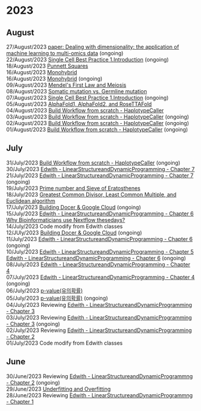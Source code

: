 # 2023
## August
27/August/2023 [paper: Dealing with dimensionality: the application of machine learning to multi-omics data](./Paper_DealingWithDimensionality-TheApplicationOfMachineLearningToMulti-omicsData.md) (ongoing)    
22/August/2023 [Single Cell Best Practice 1.Introduction](./SingleCellBestPractice-1.Introduction.md) (ongoing)    
18/August/2023 [Punnett Squares](./IntGen_1.5_PunnettSquares.md)    
16/August/2023 [Monohybrid](./IntGen_1.4_Monohybrid.md)    
16/August/2023 [Monohybrid](./IntGen_1.4_Monohybrid.md) (ongoing)    
09/August/2023 [Mendel's First Law and Meiosis](./IntGen_1.1-1.3_MendelsFirstLawMeiosis.md)    
08/August/2023 [Somatic mutation vs. Germline mutation](./IntGen_6.2_SomaticMutVsGermlineMut.md)    
07/August/2023 [Single Cell Best Practice  1.Introduction](./SingleCellBestPractice-1.Introduction.md) (ongoing)    
05/August/2023 [AlphaFold1, AlphaFold2, and RoseTTAFold](./AlphaFold1,%20AlphaFold2,%20and%20RoseTTAFold.md)    
04/August/2023 [Build Workflow from scratch - HaplotypeCaller](./Build%20Workflow%20from%20scratch%20-%20HaplotypeCaller.md)    
03/August/2023 [Build Workflow from scratch - HaplotypeCaller](./Build%20Workflow%20from%20scratch%20-%20HaplotypeCaller.md) (ongoing)    
02/August/2023 [Build Workflow from scratch - HaplotypeCaller](./Build%20Workflow%20from%20scratch%20-%20HaplotypeCaller.md) (ongoing)    
01/August/2023 [Build Workflow from scratch - HaplotypeCaller](./Build%20Workflow%20from%20scratch%20-%20HaplotypeCaller.md) (ongoing)    
## July
31/July/2023 [Build Workflow from scratch - HaplotypeCaller](./Build%20Workflow%20from%20scratch%20-%20HaplotypeCaller.md) (ongoing)    
30/July/2023 [Edwith - LinearStructureandDynamicProgramming - Chapter 7](./edwith_LSnDP_Ch7.md)    
21/July/2023 [Edwith - LinearStructureandDynamicProgramming - Chapter 7](./edwith_LSnDP_Ch7.md) (ongoing)    
19/July/2023 [Prime number and Sieve of Eratosthenes](./Prime%20number%20and%20Sieve%20of%20Eratosthenes.md)    
18/July/2023 [Greatest Common Divisor, Least Common Multiple, and Euclidean algorithm](./Greatest%20Common%20Divisor,%20Least%20Common%20Multiple,%20and%20Euclidean%20algorithm.md)    
17/July/2023 [Building Docer & Google Cloud](./Building%20Docker%20in%20Google%20Cloud.md) (ongoing)    
15/July/2023 [Edwith - LinearStructureandDynamicProgramming - Chapter 6](edwith_LSnDP_Ch6.md)   
					[Why Bioinformaticians use Nextflow thesedays?](./Why%20Bioinformaticiansuse%20Nextflow%20Thesedays.md)    
14/July/2023 Code modify from Edwith classes    
12/JUly/2023 [Building Docer & Google Cloud](./Building%20Docker%20in%20Google%20Cloud.md) (ongoing)    
11/July/2023 [Edwith - LinearStructureandDynamicProgramming - Chapter 6](edwith_LSnDP_Ch6.md) (ongoing)    
10/July/2023 [Edwith - LinearStructureandDynamicProgramming - Chapter 5](edwith_LSnDP_Ch5.md)    
					[Edwith - LinearStructureandDynamicProgramming - Chapter 6](edwith_LSnDP_Ch6.md) (ongoing)    
08/July/2023 [Edwith - LinearStructureandDynamicProgramming - Chapter 4](edwith_LSnDP_Ch4.md)    
07/July/2023 [Edwith - LinearStructureandDynamicProgramming - Chapter 4](edwith_LSnDP_Ch4.md) (ongoing)    
06/July/2023 [p-value(유의확률)](./p-value(%EC%9C%A0%EC%9D%98%ED%99%95%EB%A5%A0).md)    
05/July/2023 [p-value(유의확률)](./p-value(%EC%9C%A0%EC%9D%98%ED%99%95%EB%A5%A0).md) (ongoing)    
04/July/2023 Reviewing [Edwith - LinearStructureandDynamicProgramming - Chapter 3](edwith_LSnDP_Ch3.md)     
03/July/2023 Reviewing [Edwith - LinearStructureandDynamicProgramming - Chapter 3](edwith_LSnDP_Ch3.md) (ongoing)    
02/July/2023 Reviewing [Edwith - LinearStructureandDynamicProgramming - Chapter 2](edwith_LSnDP_Ch2.md)     
01/July/2023 Code modify from Edwith classes    
## June
30/June/2023 Reviewing [Edwith - LinearStructureandDynamicProgrammng - Chapter 2](edwith_LSnDP_Ch2.md) (ongoing)    
29/June/2023 [Underfitting and Overfitting](./Underfitting%20and%20Overfitting.md)    
28/June/2023 Reviewing [Edwith - LinearStructureandDynamicProgrammng - Chapter 1](edwith_LSnDP_Ch1.md)